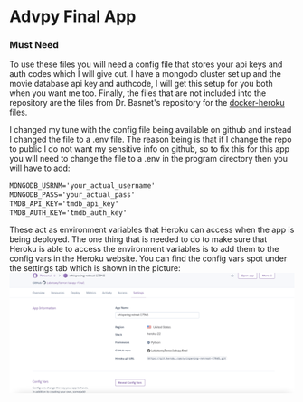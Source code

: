 # Advpy Final App


### Must Need

To use these files you will need a config file that stores your api keys and auth codes which I will give out. I have a mongodb cluster set up and the movie database api key and authcode, I will get this setup for you both when you want me too. Finally, the files that are not included into the repository are the files from Dr. Basnet's repository for the [docker-heroku](https://github.com/rambasnet/flask-docker-mongo-heroku) files.

I changed my tune with the config file being available on github and instead I changed the file to a .env file. The reason being is that if I change the repo to public I do not want my sensitive info on github, so to fix this for this app you will need to change the file to a .env in the program directory then you will have to add: 

```
MONGODB_USRNM='your_actual_username'
MONGODB_PASS='your_actual_pass'
TMDB_API_KEY='tmdb_api_key'
TMDB_AUTH_KEY='tmdb_auth_key'
```
These act as environment variables that Heroku can access when the app is being deployed. The one thing that is needed to do to make sure that Heroku is able to access the environment variables is to add them to the config vars in the Heroku website. You can find the config vars spot under the settings tab which is shown in the picture: 
![Heroku Settings Tab](https://github.com/LobotomyTerror/advpy-final/blob/main/heroku_config_vars.png)
